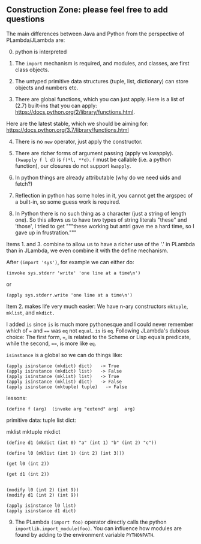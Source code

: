 Construction Zone: please feel free to add questions
----------------------------------------------------

The main differences between Java and Python from the perspective
of PLambda/JLambda are:

0. python is interpreted

1. The `import` mechanism is required, and modules, and classes, are first class objects.

2. The untyped primitive data structures (tuple, list, dictionary) can store objects and numbers etc.

3. There are global functions, which you can just apply. Here is a list of (2.7) built-ins that you can apply: https://docs.python.org/2/library/functions.html.

Here are the latest stable, which we should be aiming for:
https://docs.python.org/3.7/library/functions.html

4. There is no `new` operator, just apply the constructor.

5. There are richer forms of argument passing (apply vs kwapply). `(kwapply f l d)` is `f(*l, **d)`.
`f` must be callable (i.e. a python function), our closures do not support `kwapply`.

6. In python things are already attributable (why do we need uids and fetch?)

7. Reflection in python has some holes in it, you cannot get the argspec of a built-in, so some guess work is required.

8. In Python there is no such thing as a character (just a string of length one). So this allows us
to have two types of string literals "these" and 'those', I tried to get """these
working but antrl gave me a hard time, so I gave up in frustration."""

Items 1. and  3. combine to allow us to have a richer use of the '.' in PLambda
than in JLambda, we even combine it with the define mechanism.

After `(import 'sys')`, for example we can either do:
```
(invoke sys.stderr 'write' 'one line at a time\n')
```
or
```
(apply sys.stderr.write 'one line at a time\n')
```

Item 2. makes life very much easier: We have n-ary constructors `mktuple`,
`mklist`, and `mkdict.`


I added `is` since `is` is much more pythonesque and I could never
remember which of `=` and `==` was `eq` not `equal`.
`is` is `eq`. Following JLambda's dubious choice:
The first form, `=`, is related to the Scheme or Lisp equals
predicate, while the second, `==`, is more like `eq`.

`isinstance` is a global so we can do things like:
```
(apply isinstance (mkdict) dict)   -> True
(apply isinstance (mkdict) list)   -> False
(apply isinstance (mklist) list)   -> True
(apply isinstance (mklist) dict)   -> False
(apply isinstance (mktuple) tuple)   -> False
```

lessons:

```
(define f (arg)  (invoke arg "extend" arg)  arg)
```
primitive data: tuple list dict:

mklist mktuple mkdict
```
(define d1 (mkdict (int 0) "a" (int 1) "b" (int 2) "c"))

(define l0 (mklist (int 1) (int 2) (int 3)))

(get l0 (int 2))

(get d1 (int 2))


(modify l0 (int 2) (int 9))
(modify d1 (int 2) (int 9))

(apply isinstance l0 list)
(apply isinstance d1 dict)
```

9. The PLambda `(import foo)` operator directly  calls the python `importlib.import_module(foo)`.
You can influence how modules are found by adding to the environment variable `PYTHONPATH`.
